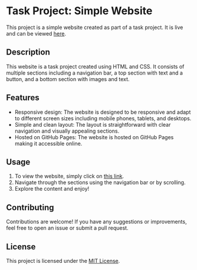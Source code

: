 # Task Project: Simple Website

This project is a simple website created as part of a task project. It is live and can be viewed [here](https://rishabhpathak22.github.io/task1/).

## Description

This website is a task project created using HTML and CSS. It consists of multiple sections including a navigation bar, a top section with text and a button, and a bottom section with images and text.

## Features

- Responsive design: The website is designed to be responsive and adapt to different screen sizes including mobile phones, tablets, and desktops.
- Simple and clean layout: The layout is straightforward with clear navigation and visually appealing sections.
- Hosted on GitHub Pages: The website is hosted on GitHub Pages making it accessible online.

## Usage

1. To view the website, simply click on [this link](https://rishabhpathak22.github.io/task1/).
2. Navigate through the sections using the navigation bar or by scrolling.
3. Explore the content and enjoy!

## Contributing

Contributions are welcome! If you have any suggestions or improvements, feel free to open an issue or submit a pull request.

## License

This project is licensed under the [MIT License](LICENSE).
